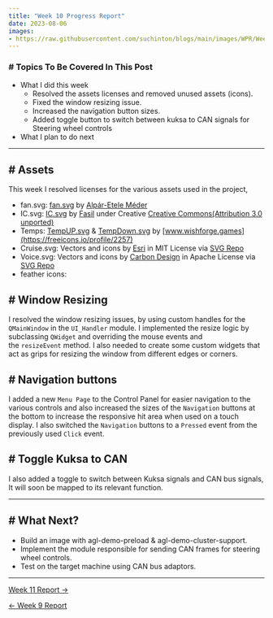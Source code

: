 ```yaml
---
title: "Week 10 Progress Report"
date: 2023-08-06
images:
- https://raw.githubusercontent.com/suchinton/blogs/main/images/WPR/Week10/GSOC Report IMG.png
---
```


### # Topics To Be Covered In This Post
- What I did this week
	- Resolved the assets licenses and removed unused assets (icons).
	- Fixed the window resizing issue.
	- Increased the navigation button sizes.
	- Added toggle button to switch between kuksa to CAN signals for Steering wheel controls
- What I plan to do next 

---

## # Assets

This week I resolved licenses for the various assets used in the project,

- fan.svg: [fan.svg](https://www.iconfinder.com/icons/3328905/cooling_fan_hotel_service_icon) by [Alpár-Etele Méder](https://www.iconfinder.com/pocike)
- IC.svg: [IC.svg](https://freeicons.io/seo-icons/speed-optimization-icon-32691) by [Fasil](https://freeicons.io/profile/722) under Creative [Creative Commons(Attribution 3.0 unported)](https://creativecommons.org/licenses/by/3.0/)
- Temps: [TempUP.svg](https://freeicons.io/weather-4/weather-tforecast-hermometer-temperature-summer-hot-icon-44794) & [TempDown.svg](https://freeicons.io/weather-4/weather-forecast-thermometer-temperature-winter-cold-icon-44752) by [www.wishforge.games](https://freeicons.io/profile/2257) 
- Cruise.svg: Vectors and icons by <a href="https://github.com/Esri/calcite-ui-icons?ref=svgrepo.com" target="_blank">Esri</a> in MIT License via <a href="https://www.svgrepo.com/" target="_blank">SVG Repo</a>
- Voice.svg: Vectors and icons by <a href="https://github.com/carbon-design-system/carbon?ref=svgrepo.com" target="_blank">Carbon Design</a> in Apache License via <a href="https://www.svgrepo.com/" target="_blank">SVG Repo</a>
- feather icons:  

## # Window Resizing

I resolved the window resizing issues, by using custom handles for the `QMainWindow` in the `UI_Handler` module.  I implemented the resize logic by subclassing `QWidget` and overriding the mouse events and the `resizeEvent` method. I also needed to create some custom widgets that act as grips for resizing the window from different edges or corners.

## # Navigation buttons

I added a new `Menu Page` to the Control Panel for easier navigation to the various controls and also increased the sizes of the `Navigation` buttons at the bottom to increase the responsive hit area when used on a touch display. I also switched the `Navigation` buttons to a `Pressed` event from the previously used `Click` event.

## # Toggle Kuksa to CAN

I also added a toggle to switch between Kuksa signals and CAN bus signals, It will soon be mapped to its relevant function.

---
## # What Next?

- Build an image with agl-demo-preload & agl-demo-cluster-support.
- Implement the module responsible for sending CAN frames for steering wheel controls.
- Test on the target machine using CAN bus adaptors.

---

[Week 11 Report →](/articles/week-11) 

[← Week 9 Report](/articles/week-9)